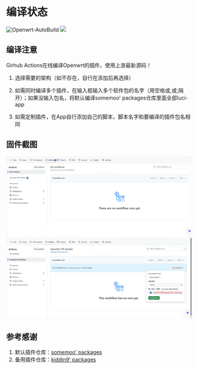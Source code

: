 # 编译状态

![Openwrt-AutoBuild](https://github.com/somemoo/OpenWrt/workflows/Openwrt-Firmware-Build/badge.svg)
[![](https://img.shields.io/github/license/mashape/apistatus.svg)](https://github.com/somemoo/OpenWrt)

## 编译注意

Girhub Actions在线编译Openwrt的插件，使用上游最新源码！
1. 选择需要的架构（如不存在，自行在添加后再选择）

2. 如需同时编译多个插件，在输入框输入多个软件包的名字（用空格或,或;隔开）；如果没输入包名，将默认编译somemoo' packages仓库里面全部luci-app

3. 如需定制插件，在App自行添加自己的脚本，脚本名字和要编译的插件包名相同

## 固件截图

![xm1](Pic/2-1.png)
![xm2](Pic/2-2.png)

## 参考感谢

1. 默认插件仓库：[somemoo' packages](https://github.com/somemoo/OpenWrt-packages "https://github.com/somemoo/OpenWrt-packages")
2. 备用插件仓库：[kiddin9' packages](https://github.com/kiddin9/kwrt-packages "https://github.com/kiddin9/kwrt-packages")
